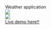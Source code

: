 Weather application
<br>
<img src="Screenshot(18).png"/>
<br>
<img src="Sreenshot(18).png"/>
<br>
<a href="https://sailok.github.io/weather-app/" target="_blank">Live demo here!!</a>
